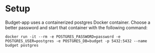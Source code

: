 # Setup

Budget-app uses a containerized postgres Docker container. Choose a better
password and start that container with the following command:

```
docker run -it --rm -e POSTGRES_PASSWORD=password -e POSTGRES_USER=postgres -e POSTGRES_DB=budget -p 5432:5432 --name budget postgres
```
